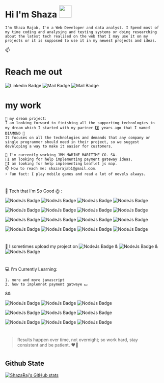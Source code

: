 

 # Hi I'm Shaza <img src="https://user-images.githubusercontent.com/1303154/88677602-1635ba80-d120-11ea-84d8-d263ba5fc3c0.gif" width="40">

    I'm Shaza Rajab, I'm a Web Developer and data analyst. I Spend most of my time coding and analysing and testing systems or doing researching about the latest tech realised on the web that I may use it on my projects or it is supposed to use it in my newest projects and ideas.

📫

# Reach me out

![Linkedin Badge](
https://img.shields.io/badge/LinkedIn-0077B5?style=for-the-badge&logo=linkedin&logoColor=white&link=https://www.linkedin.com/in/shaza-raj-88b23b210/) ![Mail Badge](https://img.shields.io/badge/Telegram-2CA5E0?style=for-the-badge&logo=telegram&logoColor=white&link=https://t.me/shazaraj) ![Mail Badge](https://img.shields.io/badge/-gmail-EA4335?style=for-the-badge&labelColor=EA4335&logo=gmail&logoColor=white&link=mailto:shazarajab1@gmail.com)

# my work

    🔗 my dream project:
    I am looking forward to finishing all the supporting technologies in my dream which I started with my partner 3️⃣ years ago that I named DIAMOND 💎
    It focuses on all the technologies and demands that any company or single programmer should need in their project, so we suggest developing a way to make it easier for customers.

    🔗 I'm currently working JMM MARINE MARITIME CO. SA. 
    🤔I am looking for help implementing payment gateway ideas.
    🤔I am looking for help implementing Leaflet js map.
    📫 How to reach me: shazarajab1@gmail.com.
    ⚡ Fun fact: I play mobile games and read a lot of novels always.

#

🔗 Tech that I'm So Good @ :

![NodeJs Badge](https://img.shields.io/badge/NodeJS-white?style=for-the-badge&labelColor=339933&logo=nodedotjs&logoColor=white&link=) 
![NodeJs Badge](https://img.shields.io/badge/express-white?style=for-the-badge&labelColor=000000&logo=express&logoColor=white&) 
![NodeJs Badge](https://img.shields.io/badge/laravel-white?style=for-the-badge&labelColor=FF2D20&logo=laravel&logoColor=white&)
![NodeJs Badge](https://img.shields.io/badge/mySQL-white?style=for-the-badge&labelColor=4479A1&logo=mysql&logoColor=white&)

![NodeJs Badge](https://img.shields.io/badge/PostgreSql-white?style=for-the-badge&labelColor=4169E1&logo=postgresql&logoColor=white&)
![NodeJs Badge](https://img.shields.io/badge/PHP-white?style=for-the-badge&labelColor=777BB4&logo=php&logoColor=white&)
![NodeJs Badge](https://img.shields.io/badge/JAVA-white?style=for-the-badge&labelColor=007396&logo=java&logoColor=white&)
![NodeJs Badge](https://img.shields.io/badge/JWT-white?style=for-the-badge&labelColor=000000&logo=JSON%20web%20tokens&logoColor=white)


![NodeJs Badge](https://img.shields.io/badge/JavaScript-white?style=for-the-badge&labelColor=F7DF1E&logo=javascript&logoColor=white&)
![NodeJs Badge](https://img.shields.io/badge/Livwire-white?style=for-the-badge&labelColor=4E56A6&logo=livewire&logoColor=white&)
![NodeJs Badge](https://img.shields.io/badge/GIT-white?style=for-the-badge&labelColor=F05032&logo=git&logoColor=white&)
![NodeJs Badge](https://img.shields.io/badge/SemanticWeb-white?style=for-the-badge&labelColor=005A9C&logo=semanticweb&logoColor=white&)

![NodeJs Badge](https://img.shields.io/badge/RESTAPI-white?style=for-the-badge&labelColor=009688&logo=fastapi&logoColor=white&)
![NodeJs Badge](https://img.shields.io/badge/WordPress-white?style=for-the-badge&labelColor=21759B&logo=wordpress&logoColor=white&)
![NodeJs Badge](https://img.shields.io/badge/Jira-white?style=for-the-badge&labelColor=0052CC&logo=Jira&logoColor=white)
![NodeJs Badge](https://img.shields.io/badge/passport-white?style=for-the-badge&labelColor=34E27A&logo=passport&logoColor=white)

#

🔗 I sometimes upload my project on  ![NodeJs Badge](https://img.shields.io/badge/GitLab-white?style=flat-squere&labelColor=FCA121&logo=gitlab&logoColor=white&)  &  ![NodeJs Badge](https://img.shields.io/badge/Bitbucket-white?style=flat-squere&labelColor=0052CC&logo=bitbucket&logoColor=white&) &  ![NodeJs Badge](https://img.shields.io/badge/Github-white?style=flat-squere&labelColor=181717&logo=github&logoColor=white&)

#

💻 I'm Currently Learning:

    1. more and more javascript
    2. how to implemnet payment gatwaye 💵
   &&

![NodeJs Badge](https://img.shields.io/badge/TypeScript-white?style=for-the-badge&labelColor=3776AB&logo=typescript&logoColor=white)
![NodeJs Badge](https://img.shields.io/badge/Socket.io-white?style=for-the-badge&labelColor=010101&logo=socketdotio&logoColor=white&)
![NodeJs Badge](https://img.shields.io/badge/Python-white?style=for-the-badge&labelColor=3776AB&logo=python&logoColor=white&)

![NodeJs Badge](https://img.shields.io/badge/TensorFlow-white?style=for-the-badge&labelColor=FF6F00&logo=TensorFlow&logoColor=white)
![NodeJs Badge](https://img.shields.io/badge/Tailwind_CSS-white?style=for-the-badge&labelColor=06B6D4&logo=tailwind-css&logoColor=white)
![NodeJs Badge](https://img.shields.io/badge/Vue.js-white?style=for-the-badge&labelColor=4FC08D&logo=vuedotjs&logoColor=white)

![NodeJs Badge](https://img.shields.io/badge/redis-white.svg?&style=for-the-badge&labelColor=DC382D&logo=redis&logoColor=white)
![NodeJs Badge](https://img.shields.io/badge/Flutter-white?style=for-the-badge&labelColor=02569B&logo=flutter&logoColor=white)
![NodeJs Badge](https://img.shields.io/badge/MongoDB-white?style=for-the-badge&labelColor=47A248&logo=mongodb&logoColor=white)

#

> Results happen over time, not overnight; so work hard, stay consistent and be patient. ❤️🔰

#

## Github State

<!-- ![visitor badge](https://visitor-badge.glitch.me/badge?page_id=shazaraj.visitor-badge) -->


[![ShazaRaj's GitHub stats](https://github-readme-stats.vercel.app/api?username=shazaraj&hide=contribs,prs&theme=tokyonight)](https://github.com/anuraghazra/github-readme-stats)
 
<!-- ![NodeJs Badge](https://github-readme-stats.vercel.app/api?shazaraj={shazaraj})

![NodeJs Badge](https://github-readme-stats.vercel.app/api/top-langs/?shazaraj={shazaraj}}) -->
